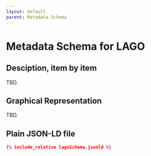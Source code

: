 ```yaml
---
layout: default
parent: Metadata Schema
---
```


# Metadata Schema for LAGO


## Desciption, item by item

TBD.

## Graphical Representation

TBD.

## Plain JSON-LD file

```json
{% include_relative lagoSchema.jsonld %}
```
